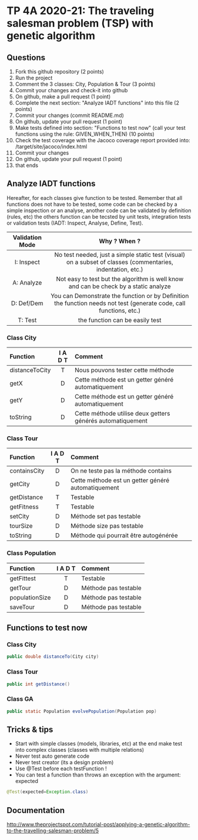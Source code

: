 # TP 4A 2020-21: The traveling salesman problem (TSP) with genetic algorithm

## Questions
1. Fork this github repository  (2 points)
2. Run the project
3. Comment the 3 classes: City, Population & Tour (3 points)
4. Commit your changes and check-it into github
5. On github, make a pull request (1 point)
6. Complete the next section: "Analyze IADT functions" into this file (2 points)
7. Commit your changes (commit README.md)
8. On github, update your pull request (1 point)
9. Make tests defined into section: "Functions to test now" (call your test functions using the rule: GIVEN_WHEN_THEN) (10 points)
10. Check the test coverage with the Jacoco coverage report provided into: /target/site/jacoco/index.html
11. Commit your changes
12. On github, update your pull request (1 point)
13. that ends

## Analyze IADT functions
Hereafter, for each classes give function to be tested. Remember that all functions does not have to be tested, some code can be checked by a simple inspection or an analyse, another code can be validated by definition (rules, etc) the others function can be tecsted by unit tests, integration tests or validation tests (IADT: Inspect, Analyse, Define, Test). 

| Validation Mode |   Why ? When ?  |
| :-------------: | :-------------: |
| I: Inspect | No test needed, just a simple static test (visual) on a subset of classes (commentaries, indentation, etc.) |
| A: Analyze | Not easy to test but the algorithm is well know and can be check by a static analyze |
| D: Def/Dem | You can Demonstrate the function or by Definition the function needs not test (generate code, call functions, etc.)|
| T: Test | the function can be easily test |

### Class City

| Function      |     I A D T     |        Comment |
| :------------ | :-------------: | :------------- |
| distanceToCity | T | Nous pouvons tester cette méthode | 
| getX | D | Cette méthode est un getter généré automatiquement | 
| getY | D | Cette méthode est un getter généré automatiquement | 
| toString | D | Cette méthode utilise deux getters générés automatiquement | 

### Class Tour

| Function      |     I A D T     |        Comment |
| :------------ | :-------------: | :------------- |
| containsCity  | D | On ne teste pas la méthode contains |
| getCity  | D | Cette méthode est un getter généré automatiquement  |
| getDistance  | T | Testable |
| getFitness  | T | Testable |
| setCity  | D | Méthode set pas testable |
| tourSize  | D | Méthode size pas testable |
| toString  | D | Méthode qui pourrait être autogénérée |

### Class Population

| Function      |     I A D T     |        Comment |
| :------------ | :-------------: | :------------- |
| getFittest  | T | Testable |
| getTour  | D | Méthode pas testable |
| populationSize  | D | Méthode pas testable |
| saveTour  | D | Méthode pas testable |

## Functions to test now

### Class City

```Java
public double distanceTo(City city)
```

### Class Tour

```Java
public int getDistance()
```

### Class GA

```Java
public static Population evolvePopulation(Population pop)
```

## Tricks & tips

- Start with simple classes (models, libraries, etc) at the end make test into complex classes (classes with multiple relations)
- Never test auto generate code
- Never test creator (its a design problem)
- Use @Test before each testFunction !
- You can test a function than throws an exception with the argument: expected
```Java
@Test(expected=Exception.class)
```

## Documentation
http://www.theprojectspot.com/tutorial-post/applying-a-genetic-algorithm-to-the-travelling-salesman-problem/5
